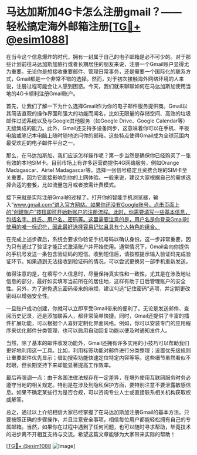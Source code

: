 # 马达加斯加4G卡怎么注册gmail？——轻松搞定海外邮箱注册[[TG💪+ @esim1088](https://t.me/s/esim1088)]

在当今这个信息爆炸的时代，拥有一封属于自己的电子邮箱是必不可少的。对于那些计划前往马达加斯加旅行或者长期居住的朋友来说，注册一个Gmail账户显得尤为重要。无论你是想接收重要邮件、管理日常事务，还是需要一个国际化的联系方式，Gmail都是一个非常不错的选择。然而，对于初次接触海外网络环境的人来说，注册过程可能会让人感到困惑。今天，我们就来聊聊如何在马达加斯加使用当地的4G卡顺利注册Gmail账户。

首先，让我们了解一下为什么选择Gmail作为你的电子邮件服务提供商。Gmail以其简洁直观的操作界面和强大的功能而闻名，比如无限量的存储空间、高效的垃圾邮件过滤系统以及与Google其他服务（如Google Drive、Google Calendar等）无缝集成的能力。此外，Gmail还支持多设备同步，这意味着你可以在手机、平板电脑或笔记本电脑上随时随地访问你的邮箱。这些特点使得Gmail成为全球范围内最受欢迎的电子邮件平台之一。

那么，在马达加斯加，我们应该怎样操作呢？第一步当然是确保你已经购买了一张有效的本地SIM卡。目前市场上有许多运营商提供4G网络服务，例如Orange Madagascar、Airtel Madagascar等。选择一张信号稳定且资费合理的SIM卡至关重要，因为它直接影响到你的上网体验。一般来说，建议大家根据自己的需求选择合适的套餐，比如流量包月或者按需计费模式。

接下来就是实际注册Gmail的过程了。打开你的智能手机浏览器，输入“www.gmail.com”进入官方网站。如果你还没有Google账号，点击页面上的“创建账户”按钮即可开始新账户的注册流程。此时，你需要填写一些基本信息，包括名字、姓氏、用户名、密码等。这里需要注意的是，用户名是你登录Gmail时使用的唯一标识符，因此最好选择容易记忆且具有个人特色的组合。

在完成上述步骤后，系统会要求你验证手机号码以确认身份。这一步非常重要，因为只有通过了验证才能正式激活账户并开始使用。通常情况下，Gmail会向你提供的手机号发送一条包含验证码的短信。收到短信后，请按照提示输入验证码完成验证环节。如果遇到无法接收到验证码的情况，可以尝试更换另一部手机重新发送。

值得注意的是，在填写个人信息时，尽量保持真实性和一致性。尤其是在涉及地址信息的部分，最好如实填写当前所在的居住地，这样有助于日后管理账户的安全性。另外，为了避免遗忘密码带来的麻烦，建议勾选“记住密码”选项，并定期更改密码以增强安全性。

一旦账户成功创建，你就可以立即享受Gmail带来的便利了。无论是发送邮件、查阅历史记录，还是添加联系人，都非常简单快捷。同时，Gmail还提供了丰富的插件扩展功能，可以根据个人喜好定制化界面风格。例如，你可以安装专门的应用程序来优化邮件分类管理，也可以启用自动回复功能以便及时通知发件人。

当然，除了基本的邮件收发功能外，Gmail还拥有许多实用的小技巧可以帮助我们更好地利用这一工具。比如，利用标签功能对邮件进行分类整理；设置优先级规则让重要邮件优先显示；借助搜索功能快速定位特定内容等等。这些细节虽然看似不起眼，但长期坚持下来却能显著提高工作效率。

最后再强调一点：由于各国法律法规存在一定差异，在境外使用互联网服务时务必遵守当地的相关规定。特别是在涉及到隐私保护方面，要特别注意不要泄露敏感信息。如果不确定某些行为是否合规，可以咨询专业人士或直接联系相关机构获取权威解答。

总之，通过以上介绍相信大家已经掌握了在马达加斯加注册Gmail的基本方法。只要按照正确的步骤操作，并且注意安全事项，相信每位用户都能轻松拥有自己的专属邮箱。当然，如果你在过程中遇到了任何问题，也可以随时寻求帮助，毕竟技术的进步离不开相互支持与交流。希望这篇文章能够为大家带来实际的帮助！

[[TG💪+ @esim1088](https://t.me/s/esim1088) ![Image](https://i.postimg.cc/4NQfJmqS/Snipaste-2025-05-13-00-14-12.png)]